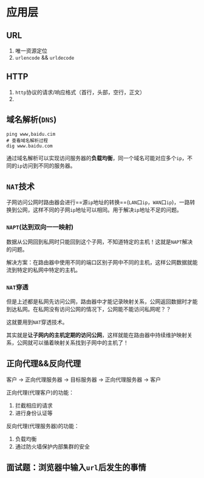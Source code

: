 # 应用层

## URL

1. 唯一资源定位
2. `urlencode` && `urldecode`

## HTTP

1. `http`协议的请求/响应格式（首行，头部，空行，正文）
2. 

## 域名解析(`DNS`)

```shell
ping www,baidu.cim
# 查看域名解析过程
dig www.baidu.com
```

通过域名解析可以实现访问服务器的**负载均衡**，同一个域名可能对应多个`ip`，不同的`ip`访问到不同的服务器。

## `NAT`技术

子网访问公网时路由器会进行==源`ip`地址的转换==(`LAN`口`ip`，`WAN`口`ip`)，一路转换到公网，这样不同的子网`ip`地址可以相同。用于解决`ip`地址不足的问题。

### `NAPT`(达到双向一一映射)

数据从公网回到私网时只能回到这个子网，不知道特定的主机！这就是`NAPT`解决的问题。

解决方案：在路由器中使用不同的端口区别子网中不同的主机，这样公网数据就能流到特定的私网中特定的主机。

### `NAT`穿透

但是上述都是私网先访问公网，路由器中才能记录映射关系，公网返回数据时才能到达私网。在私网没有访问公网的情况下，公网能不能访问私网呢？？

这就要用到`NAT`穿透技术。

其实就是**让子网内的主机定期的访问公网**，这样就能在路由器中持续维护映射关系，公网就可以循着映射关系找到子网中的主机了！

## 正向代理&&反向代理

客户 ->  正向代理服务器 -> 目标服务器 -> 正向代理服务器 -> 客户

正向代理(代理客户)的功能：

1. 拦截相应的请求
2. 进行身份认证等

  

反向代理(代理服务器)的功能：

1. 负载均衡
2. 通过防火墙保护内部集群的安全

## 面试题：浏览器中输入`url`后发生的事情

